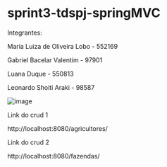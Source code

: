 # sprint3-tdspj-springMVC

Integrantes:

Maria Luiza de Oliveira Lobo - 552169

Gabriel Bacelar Valentim - 97901

Luana Duque - 550813

Leonardo Shoiti Araki - 98587

![image](https://github.com/user-attachments/assets/f3437346-7377-4ccc-87a1-1e3b411b80d1)


Link do crud 1

http://localhost:8080/agricultores/

Link do crud 2

http://localhost:8080/fazendas/
